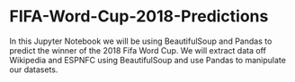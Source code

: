 # FIFA-Word-Cup-2018-Predictions

In this Jupyter Notebook we will be using BeautifulSoup and Pandas to predict the winner of the 2018 Fifa Word Cup. We will extract data off Wikipedia and ESPNFC using BeautifulSoup and use Pandas to manipulate our datasets. 
